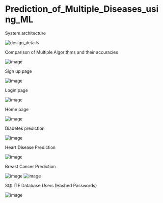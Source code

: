 # Prediction_of_Multiple_Diseases_using_ML

System architecture

![design_details](https://github.com/Hinal0101/Prediction_of_Multiple_Diseases_using_ML/assets/89678274/afa1cc33-1f83-466c-88f0-7ac0ae667fd9)

Comparison of Multiple Algorithms and their accuracies

![image](https://github.com/Hinal0101/Prediction_of_Multiple_Diseases_using_ML/assets/89678274/bce1a1f1-094e-42fb-8383-f07d96759997)

Sign up page

![image](https://github.com/Hinal0101/Prediction_of_Multiple_Diseases_using_ML/assets/89678274/32545e82-ccb4-4665-92a3-957252780553)

Login page

![image](https://github.com/Hinal0101/Prediction_of_Multiple_Diseases_using_ML/assets/89678274/1ff9a6e6-55bb-48bd-9d77-45d57ba6cbd3)

Home page

![image](https://github.com/Hinal0101/Prediction_of_Multiple_Diseases_using_ML/assets/89678274/5a83d8f5-9507-4c44-84bf-7f002376c58a)

Diabetes prediction

![image](https://github.com/Hinal0101/Prediction_of_Multiple_Diseases_using_ML/assets/89678274/543c3f0c-ab7f-42a6-b2e2-1296390eea17)

Heart Disease Prediction

![image](https://github.com/Hinal0101/Prediction_of_Multiple_Diseases_using_ML/assets/89678274/01b6bbe8-211b-498a-be09-c773f4028645)

Breast Cancer Prediction

![image](https://github.com/Hinal0101/Prediction_of_Multiple_Diseases_using_ML/assets/89678274/41747864-eb32-4393-a02b-074e124c85d1)
![image](https://github.com/Hinal0101/Prediction_of_Multiple_Diseases_using_ML/assets/89678274/8fbee559-d9d0-40f1-8c12-b7733b294a5b)

SQLITE Database Users (Hashed Passwords)

![image](https://github.com/Hinal0101/Prediction_of_Multiple_Diseases_using_ML/assets/89678274/5bea90c5-0725-4c9d-b941-9b10e44bfc4d)

